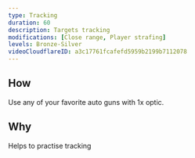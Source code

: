 ```yaml
---
type: Tracking
duration: 60
description: Targets tracking
modifications: [Close range, Player strafing]
levels: Bronze-Silver
videoCloudflareID: a3c17761fcafefd5959b2199b7112078
---
```


## How

Use any of your favorite auto guns with 1x optic.

## Why

Helps to practise tracking
